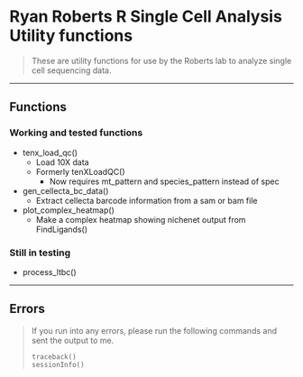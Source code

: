 # Ryan Roberts R Single Cell Analysis Utility functions

> These are utility functions for use by the Roberts lab to analyze single cell sequencing data.

---

## Functions

### Working and tested functions

  * tenx_load_qc()
    * Load 10X data
    * Formerly tenXLoadQC()
      * Now requires mt_pattern and species_pattern instead of spec
  * gen_cellecta_bc_data()
    * Extract cellecta barcode information from a sam or bam file
  * plot_complex_heatmap()
    * Make a complex heatmap showing nichenet output from FindLigands()
  
  
### Still in testing

  * process_ltbc()

---

## Errors
> If you run into any errors, please run the following commands and sent the
> output to me.
> 
> ```
> traceback()
> sessionInfo()
> ```
> 
